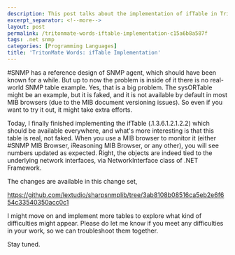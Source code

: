 ```yaml
---
description: This post talks about the implementation of ifTable in TritonMate.
excerpt_separator: <!--more-->
layout: post
permalink: /tritonmate-words-iftable-implementation-c15a6b8a587f
tags: .net snmp
categories: [Programming Languages]
title: 'TritonMate Words: ifTable Implementation'
---
```

#SNMP has a reference design of SNMP agent, which should have been known for a while. But up to now the problem is inside of it there is no real-world SNMP table example. Yes, that is a big problem. The sysORTable might be an example, but it is faked, and it is not available by default in most MIB browsers (due to the MIB document versioning issues). So even if you want to try it out, it might take extra efforts.
<!--more-->

Today, I finally finished implementing the ifTable (.1.3.6.1.2.1.2.2) which should be available everywhere, and what's more interesting is that this table is real, not faked. When you use a MIB browser to monitor it (either #SNMP MIB Browser, iReasoning MIB Browser, or any other), you will see numbers updated as expected. Right, the objects are indeed tied to the underlying network interfaces, via NetworkInterface class of .NET Framework.

The changes are available in this change set,

https://github.com/lextudio/sharpsnmplib/tree/3ab8108b08516ca5eb2e6f654c33540350acc0c1

I might move on and implement more tables to explore what kind of difficulties might appear. Please do let me know if you meet any difficulties in your work, so we can troubleshoot them together.

Stay tuned.
